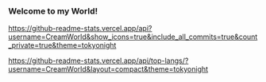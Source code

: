 ### Welcome to my World!

https://github-readme-stats.vercel.app/api?username=CreamWorld&show_icons=true&include_all_commits=true&count_private=true&theme=tokyonight

https://github-readme-stats.vercel.app/api/top-langs/?username=CreamWorld&layout=compact&theme=tokyonight
